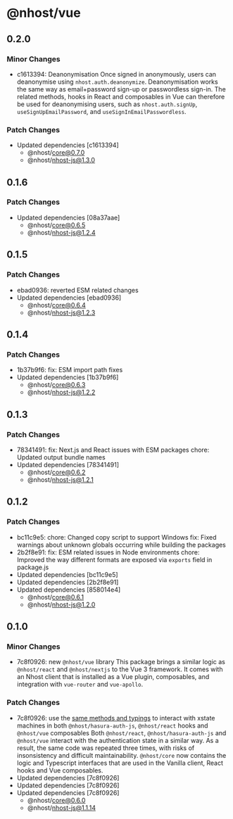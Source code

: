 # @nhost/vue

## 0.2.0

### Minor Changes

- c1613394: Deanonymisation
  Once signed in anonymously, users can deanonymise using `nhost.auth.deanonymize`.
  Deanonymisation works the same way as email+password sign-up or passwordless sign-in. The related methods, hooks in React and composables in Vue can therefore be used for deanonymising users, such as `nhost.auth.signUp`, `useSignUpEmailPassword`, and `useSignInEmailPasswordless`.

### Patch Changes

- Updated dependencies [c1613394]
  - @nhost/core@0.7.0
  - @nhost/nhost-js@1.3.0

## 0.1.6

### Patch Changes

- Updated dependencies [08a37aae]
  - @nhost/core@0.6.5
  - @nhost/nhost-js@1.2.4

## 0.1.5

### Patch Changes

- ebad0936: reverted ESM related changes
- Updated dependencies [ebad0936]
  - @nhost/core@0.6.4
  - @nhost/nhost-js@1.2.3

## 0.1.4

### Patch Changes

- 1b37b9f6: fix: ESM import path fixes
- Updated dependencies [1b37b9f6]
  - @nhost/core@0.6.3
  - @nhost/nhost-js@1.2.2

## 0.1.3

### Patch Changes

- 78341491: fix: Next.js and React issues with ESM packages
  chore: Updated output bundle names
- Updated dependencies [78341491]
  - @nhost/core@0.6.2
  - @nhost/nhost-js@1.2.1

## 0.1.2

### Patch Changes

- bc11c9e5: chore: Changed copy script to support Windows
  fix: Fixed warnings about unknown globals occurring while building the packages
- 2b2f8e91: fix: ESM related issues in Node environments
  chore: Improved the way different formats are exposed via `exports` field in package.js
- Updated dependencies [bc11c9e5]
- Updated dependencies [2b2f8e91]
- Updated dependencies [858014e4]
  - @nhost/core@0.6.1
  - @nhost/nhost-js@1.2.0

## 0.1.0

### Minor Changes

- 7c8f0926: new `@nhost/vue` library
  This package brings a similar logic as `@nhost/react` and `@nhost/nextjs` to the Vue 3 framework. It comes with an Nhost client that is installed as a Vue plugin, composables, and integration with `vue-router` and `vue-apollo`.

### Patch Changes

- 7c8f0926: use the [same methods and typings](https://github.com/nhost/nhost/tree/feat/vue/packages/core/src/promises) to interact with xstate machines in both `@nhost/hasura-auth-js`, `@nhost/react` hooks and `@nhost/vue` composables
  Both `@nhost/react`, `@nhost/hasura-auth-js` and `@nhost/vue` interact with the authentication state in a similar way. As a result, the same code was repeated three times, with risks of insonsistency and difficult maintainability. `@nhost/core` now contains the logic and Typescript interfaces that are used in the Vanilla client, React hooks and Vue composables.
- Updated dependencies [7c8f0926]
- Updated dependencies [7c8f0926]
- Updated dependencies [7c8f0926]
  - @nhost/core@0.6.0
  - @nhost/nhost-js@1.1.14
